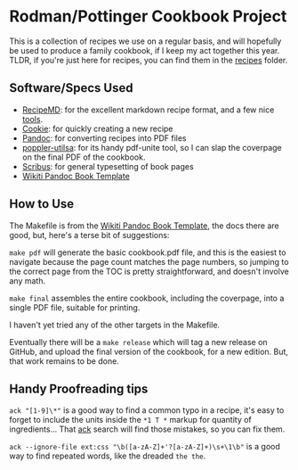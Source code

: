# Rodman/Pottinger Cookbook Project

This is a collection of recipes we use on a regular basis, and will hopefully be
used to produce a family cookbook, if I keep my act together this year.
TLDR, if you're just here for recipes, you can find them in the [recipes](./recipes/) folder.


## Software/Specs Used

* [RecipeMD](https://recipemd.org/): for the excellent markdown recipe format, and a few nice [tools](https://recipemd.org/recommended_tools.html).
* [Cookie](https://github.com/bbugyi200/cookie): for quickly creating a new recipe
* [Pandoc](https://pandoc.org/): for converting recipes into PDF files
* [poppler-utilsa](https://packages.debian.org/sid/poppler-utils): for its
handy pdf-unite tool, so I can slap the coverpage on the final PDF of the
cookbook.
* [Scribus](https://www.scribus.net/): for general typesetting of book pages
* [Wikiti Pandoc Book Template](https://github.com/wikiti/pandoc-book-template)

## How to Use

The Makefile is from the [Wikiti Pandoc Book Template](https://github.com/wikiti/pandoc-book-template),
the docs there are good, but, here's a terse bit of suggestions:

`make pdf` will generate the basic cookbook.pdf file, and this is the easiest to
navigate because the page count matches the page numbers, so jumping to the
correct page from the TOC is pretty straightforward, and doesn't involve any
math.

`make final` assembles the entire cookbook, including the coverpage, into a
single PDF file, suitable for printing.

I haven't yet tried any of the other targets in the Makefile.

Eventually there will be a `make release` which will tag a new release on
GitHub, and upload the final version of the cookbook, for a new edition. But,
that work remains to be done.

## Handy Proofreading tips

`ack "[1-9]\*"` is a good way to find a common typo in a recipe, it's easy to
forget to include the units inside the `*1 T *` markup for quantity of
ingredients... That [ack](https://beyondgrep.com/) search will find those
mistakes, so you can fix them.

`ack --ignore-file ext:css "\b([a-zA-Z]+'?[a-zA-Z]+)\s+\1\b"` is a good way to
find repeated words, like the dreaded `the the`.
